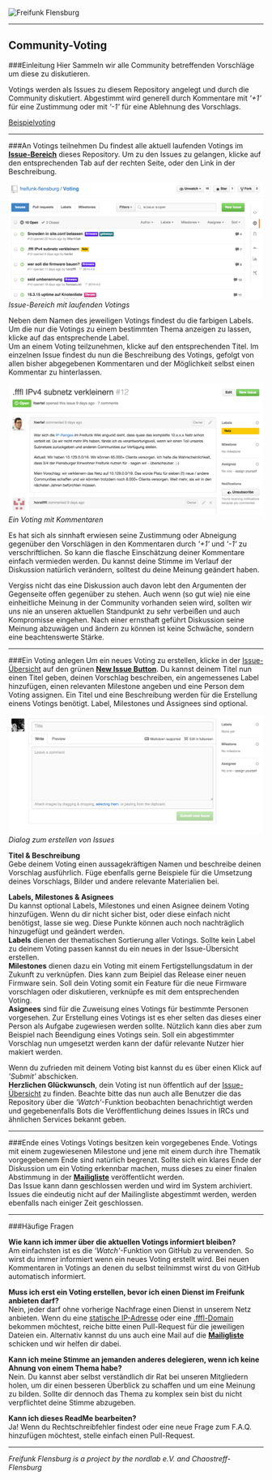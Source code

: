 ![Freifunk Flensburg](https://raw.githubusercontent.com/freifunk-flensburg/website/master/assets/images/freifunk-flensburg.png)

---
## Community-Voting
###Einleitung
Hier Sammeln wir alle Community betreffenden Vorschläge um diese zu diskutieren.

Votings werden als Issues zu diesem Repository angelegt und durch die Community diskutiert. Abgestimmt wird generell durch Kommentare mit *'+1'* für eine Zustimmung oder mit *'-1'* für eine Ablehnung des Vorschlags.

[Beispielvoting](https://github.com/freifunk-flensburg/Voting/issues/13)

---
###An Votings teilnehmen
Du findest alle aktuell laufenden Votings im [**Issue-Bereich**](https://github.com/freifunk-flensburg/Voting/issues) dieses Repository. Um zu den Issues zu gelangen, klicke auf den entsprechenden Tab auf der rechten Seite, oder den Link in der Beschreibung.

![Übersicht aller aktuellen Votings](/docs/media/issues.png)
*Issue-Bereich mit laufenden Votings*

Neben dem Namen des jeweiligen Votings findest du die farbigen Labels. Um die nur die Votings zu einem bestimmten Thema anzeigen zu lassen, klicke auf das entsprechende Label.  
Um an einem Voting teilzunehmen, klicke auf den entsprechenden Titel. Im einzelnen Issue findest du nun die Beschreibung des Votings, gefolgt von allen bisher abgegebenen Kommentaren und der Möglichkeit selbst einen Kommentar zu hinterlassen.

![Laufendes Voting](/docs/media/voting.png)
*Ein Voting mit Kommentaren*

Es hat sich als sinnhaft erwiesen seine Zustimmung oder Abneigung gegenüber den Vorschlägen in den Kommentaren durch *'+1'* und *'-1'* zu verschriftlichen. So kann die flasche Einschätzung deiner Kommentare einfach vermieden werden. Du kannst deine Stimme im Verlauf der Diskussion natürlich verändern, solltest du deine Meinung geändert haben.  

Vergiss nicht das eine Diskussion auch davon lebt den Argumenten der Gegenseite offen gegenüber zu stehen. Auch wenn (so gut wie) nie eine einheitliche Meinung in der Community vorhanden seien wird, sollten wir uns nie an unseren aktuellen Standpunkt zu sehr verbeißen und auch Kompromisse eingehen. Nach einer ernsthaft geführt Diskussion seine Meinung abzuwägen und ändern zu können ist keine Schwäche, sondern eine beachtenswerte Stärke.

---
###Ein Voting anlegen
Um ein neues Voting zu erstellen, klicke in der [Issue-Übersicht](https://github.com/freifunk-flensburg/Voting/issues) auf den grünen [**New Issue Button**](https://github.com/freifunk-flensburg/Voting/issues/new). Du kannst deinem Titel nun einen Titel geben, deinen Vorschlag beschreiben, ein angemessenes Label hinzufügen, einen relevanten Milestone angeben und eine Person dem Voting assignen. Ein Titel und eine Beschreibung werden für die Erstellung einens Votings benötigt. Label, Milestones und Assignees sind optional.

![Issue erstellen](/docs/media/new_issue.png)
*Dialog zum erstellen von Issues*

**Titel & Beschreibung**  
Gebe deinem Voting einen aussagekräftigen Namen und beschreibe deinen Vorschlag ausführlich. Füge ebenfalls gerne Beispiele für die Umsetzung deines Vorschlags, Bilder und andere relevante Materialien bei.

**Labels, Milestones & Asignees**  
Du kannst optional Labels, Milestones und einen Asignee deinem Voting hinzufügen. Wenn du dir nicht sicher bist, oder diese einfach nicht benötigst, lasse sie weg. Diese Punkte können auch noch nachträglich hinzugefügt und geändert werden.  
**Labels** dienen der thematischen Sortierung aller Votings. Sollte kein Label zu deinem Voting passen kannst du ein neues in der Issue-Übersicht erstellen.  
**Milestones** dienen dazu ein Voting mit einem Fertigstellungsdatum in der Zukunft zu verknüpfen. Dies kann zum Beipiel das Release einer neuen Firmware sein. Soll dein Voting somit ein Feature für die neue Firmware vorschlagen oder diskutieren, verknüpfe es mit dem entsprechenden Voting.  
**Asignees** sind für die Zuweisung eines Votings für bestimmte Personen vorgesehen. Zur Erstellung eines Votings ist es eher selten das dieses einer Person als Aufgabe zugewiesen werden sollte. Nützlich kann dies aber zum Beispiel nach Beendigung eines Votings sein. Soll ein abgestimmter Vorschlag nun umgesetzt werden kann der dafür relevante Nutzer hier makiert werden.


Wenn du zufrieden mit deinem Voting bist kannst du es über einen Klick auf *'Submit'* abschicken.  
**Herzlichen Glückwunsch**, dein Voting ist nun öffentlich auf der [Issue-Übersicht](https://github.com/freifunk-flensburg/Voting/issues) zu finden. Beachte bitte das nun auch alle Benutzer die das Repository über die *'Watch'*-Funktion beobachten benachrichtigt werden und gegebenenfalls Bots die Veröffentlichung deines Issues in IRCs und ähnlichen Services bekannt geben.

---
###Ende eines Votings
Votings besitzen kein vorgegebenes Ende. Votings mit einem zugewiesenen Milestone und jene mit einem durch ihre Thematik vorgegebenem Ende sind natürlich begrenzt.
Sollte sich ein klares Ende der Diskussion um ein Voting erkennbar machen, muss dieses zu einer finalen Abstimmung in der [**Mailigliste**](mailto:liste@freifunk-flensburg.de) veröffentlicht werden.  
Das Issue kann dann geschlossen werden und wird im System archiviert. Issues die eindeutig nicht auf der Mailingliste abgestimmt werden, werden ebenfalls nach einiger Zeit geschlossen.

---
###Häufige Fragen

**Wie kann ich immer über die aktuellen Votings informiert bleiben?**  
Am einfachsten ist es die *'Watch'*-Funktion von GitHub zu verwenden. So wirst du immer informiert wenn ein neues Voting erstellt wird. Bei neuen Kommentaren in Votings an denen du selbst teilnimmst wirst du von GitHub automatisch informiert.

**Muss ich erst ein Voting erstellen, bevor ich einen Dienst im Freifunk anbieten darf?**  
Nein, jeder darf ohne vorherige Nachfrage einen Dienst in unserem Netz anbieten. Wenn du eine [statische IP-Adresse](https://github.com/freifunk-flensburg/statische_ip_zuordnung/blob/master/static_ips) oder eine [.fffl-Domain](https://github.com/freifunk-flensburg/dns_fffl) bekommen möchtest, reiche bitte einen Pull-Request für die jeweiligen Dateien ein. Alternativ kannst du uns auch eine Mail auf die [**Mailigliste**](mailto:liste@freifunk-flensburg.de) schicken und wir helfen dir dabei.  

**Kann ich meine Stimme an jemanden anderes delegieren, wenn ich keine Ahnung von einem Thema habe?**  
Nein. Du kannst aber selbst verständlich dir Rat bei unseren Mitgliedern holen, um dir einen besseren Überblick zu schaffen und um eine Meinung zu bilden. Sollte dir dennoch das Thema zu komplex sein bist du nicht verpflichtet deine Stimme abzugeben.

**Kann ich dieses ReadMe bearbeiten?**  
Ja! Wenn du Rechtschreibfehler findest oder eine neue Frage zum F.A.Q. hinzufügen möchtest, stelle einfach einen Pull-Request.

---
*Freifunk Flensburg is a project by the nordlab e.V. and Chaostreff-Flensburg*
